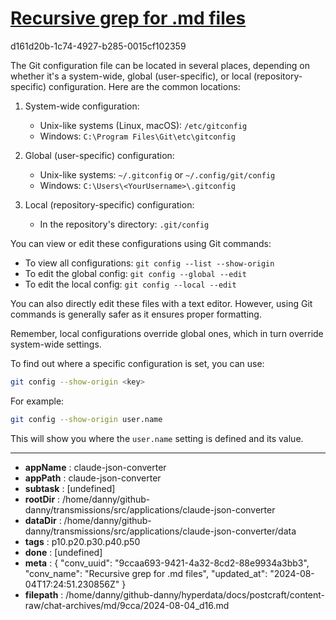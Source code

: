 # [Recursive grep for .md files](https://claude.ai/chat/9ccaa693-9421-4a32-8cd2-88e9934a3bb3)

d161d20b-1c74-4927-b285-0015cf102359

 The Git configuration file can be located in several places, depending on whether it's a system-wide, global (user-specific), or local (repository-specific) configuration. Here are the common locations:

1. System-wide configuration:
   - Unix-like systems (Linux, macOS): `/etc/gitconfig`
   - Windows: `C:\Program Files\Git\etc\gitconfig`

2. Global (user-specific) configuration:
   - Unix-like systems: `~/.gitconfig` or `~/.config/git/config`
   - Windows: `C:\Users\<YourUsername>\.gitconfig`

3. Local (repository-specific) configuration:
   - In the repository's directory: `.git/config`

You can view or edit these configurations using Git commands:

- To view all configurations: `git config --list --show-origin`
- To edit the global config: `git config --global --edit`
- To edit the local config: `git config --local --edit`

You can also directly edit these files with a text editor. However, using Git commands is generally safer as it ensures proper formatting.

Remember, local configurations override global ones, which in turn override system-wide settings.

To find out where a specific configuration is set, you can use:

```bash
git config --show-origin <key>
```

For example:

```bash
git config --show-origin user.name
```

This will show you where the `user.name` setting is defined and its value.

---

* **appName** : claude-json-converter
* **appPath** : claude-json-converter
* **subtask** : [undefined]
* **rootDir** : /home/danny/github-danny/transmissions/src/applications/claude-json-converter
* **dataDir** : /home/danny/github-danny/transmissions/src/applications/claude-json-converter/data
* **tags** : p10.p20.p30.p40.p50
* **done** : [undefined]
* **meta** : {
  "conv_uuid": "9ccaa693-9421-4a32-8cd2-88e9934a3bb3",
  "conv_name": "Recursive grep for .md files",
  "updated_at": "2024-08-04T17:24:51.230856Z"
}
* **filepath** : /home/danny/github-danny/hyperdata/docs/postcraft/content-raw/chat-archives/md/9cca/2024-08-04_d16.md